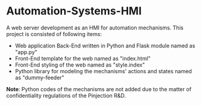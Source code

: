 # Automation-Systems-HMI

A web server development as an HMI for automation mechanisms. This project is consisted of following items:

* Web application Back-End written in Python and Flask module named as "app.py"
* Front-End template for the web named as "index.html"
* Front-End styling of the web named as "style.index"
* Python library for modeling the mechanisms' actions and states named as "dummy-feeder"

**Note**: Python codes of the mechanisms are not added due to the matter of confidentiality regulations of the Pinjection R&D.
